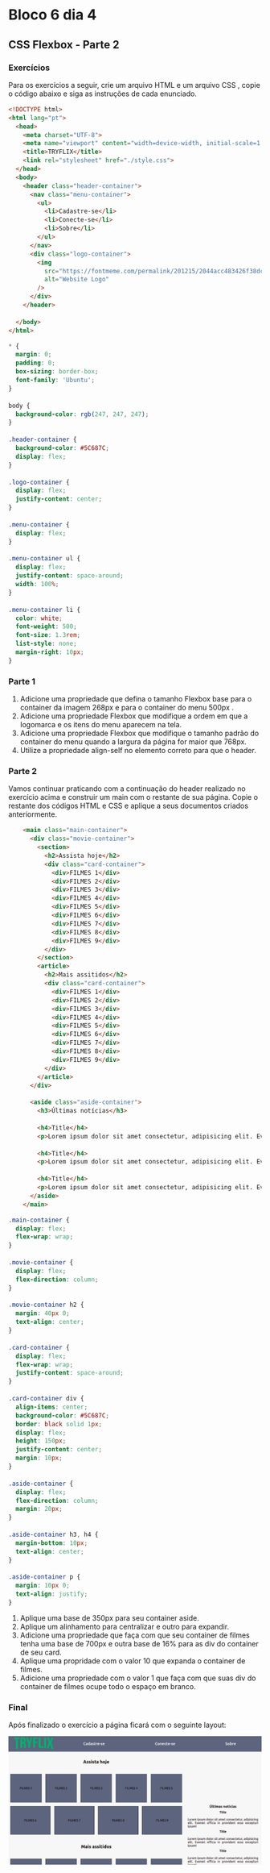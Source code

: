 # Bloco 6 dia 4

## CSS Flexbox - Parte 2

### Exercícios

Para os exercícios a seguir, crie um arquivo HTML e um arquivo CSS , copie o código abaixo e siga as instruções de cada enunciado.

```html
<!DOCTYPE html>
<html lang="pt">
  <head>
    <meta charset="UTF-8">
    <meta name="viewport" content="width=device-width, initial-scale=1.0">
    <title>TRYFLIX</title>
    <link rel="stylesheet" href="./style.css">
  </head>
  <body>
    <header class="header-container">
      <nav class="menu-container">
        <ul>
          <li>Cadastre-se</li>
          <li>Conecte-se</li>
          <li>Sobre</li>
        </ul>
      </nav>     
      <div class="logo-container">
        <img
          src="https://fontmeme.com/permalink/201215/2044acc483426f38dc2c79c3c84ab998.png"
          alt="Website Logo"
        />
      </div>
    </header>
    
  </body>
</html>
```

```css
* {
  margin: 0;
  padding: 0;
  box-sizing: border-box;
  font-family: 'Ubuntu';
}

body {
  background-color: rgb(247, 247, 247);
}

.header-container {
  background-color: #5C687C;
  display: flex;
}

.logo-container {
  display: flex;
  justify-content: center;
}

.menu-container {
  display: flex;
}

.menu-container ul {
  display: flex;
  justify-content: space-around;
  width: 100%;
}

.menu-container li {
  color: white;
  font-weight: 500;
  font-size: 1.3rem;
  list-style: none;
  margin-right: 10px;
}
```

### Parte 1

 1. Adicione uma propriedade que defina o tamanho Flexbox base para o container da imagem 268px e para o container do menu 500px .
 2. Adicione uma propriedade Flexbox que modifique a ordem em que a logomarca e os itens do menu aparecem na tela.
 3. Adicione uma propriedade Flexbox que modifique o tamanho padrão do container do menu quando a largura da página for maior que 768px.
 4. Utilize a propriedade align-self no elemento correto para que o header.

 ### Parte 2
 
 Vamos continuar praticando com a continuação do header realizado no exercício acima e construir um main com o restante de sua página. Copie o restante dos códigos HTML e CSS e aplique a seus documentos criados anteriormente.

```html
    <main class="main-container">
      <div class="movie-container">
        <section>
          <h2>Assista hoje</h2>
          <div class="card-container">
            <div>FILMES 1</div>
            <div>FILMES 2</div>
            <div>FILMES 3</div>
            <div>FILMES 4</div>
            <div>FILMES 5</div>
            <div>FILMES 6</div>
            <div>FILMES 7</div>
            <div>FILMES 8</div>
            <div>FILMES 9</div>
          </div>
        </section>
        <article>
          <h2>Mais assitidos</h2>
          <div class="card-container">
            <div>FILMES 1</div>
            <div>FILMES 2</div>
            <div>FILMES 3</div>
            <div>FILMES 4</div>
            <div>FILMES 5</div>
            <div>FILMES 6</div>
            <div>FILMES 7</div>
            <div>FILMES 8</div>
            <div>FILMES 9</div>
          </div>
        </article>
      </div>
      
      <aside class="aside-container">
        <h3>Últimas notícias</h3>

        <h4>Title</h4>
        <p>Lorem ipsum dolor sit amet consectetur, adipisicing elit. Eveniet officia in provident esse excepturi ipsam!</p>

        <h4>Title</h4>
        <p>Lorem ipsum dolor sit amet consectetur, adipisicing elit. Eveniet officia in provident esse excepturi ipsam!</p>

        <h4>Title</h4>
        <p>Lorem ipsum dolor sit amet consectetur, adipisicing elit. Eveniet officia in provident esse excepturi ipsam!</p>
      </aside>
    </main>
```

```css
.main-container {
  display: flex;
  flex-wrap: wrap;
}

.movie-container {
  display: flex;
  flex-direction: column;
}

.movie-container h2 {
  margin: 40px 0;
  text-align: center;
}

.card-container {
  display: flex;
  flex-wrap: wrap;
  justify-content: space-around;
}

.card-container div {
  align-items: center;
  background-color: #5C687C;
  border: black solid 1px;
  display: flex;
  height: 150px;
  justify-content: center;
  margin: 10px;
}

.aside-container {
  display: flex;
  flex-direction: column;
  margin: 20px;
}

.aside-container h3, h4 {
  margin-bottom: 10px;
  text-align: center;
}

.aside-container p {
  margin: 10px 0;
  text-align: justify;
}
```

 1. Aplique uma base de 350px para seu container aside.
 2. Aplique um alinhamento para centralizar e outro para expandir.
 3. Adicione uma propriedade que faça com que seu container de filmes tenha uma base de 700px e outra base de 16% para as div do container de seu card.
 4. Aplique uma propridade com o valor 10 que expanda o container de filmes.
 5. Adicione uma propriedade com o valor 1 que faça com que suas div do container de filmes ocupe todo o espaço em branco.

### Final

Após finalizado o exercício a página ficará com o seguinte layout:

![Imagem da página](tryflix_img.png)